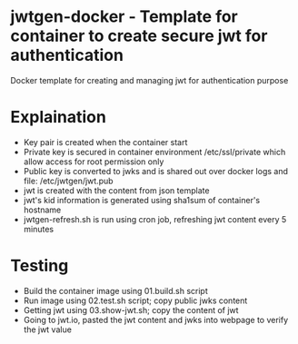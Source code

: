 # jwtgen-docker - Template for container to create secure jwt for authentication
Docker template for creating and managing jwt for authentication purpose

# Explaination
- Key pair is created when the container start
- Private key is secured in container environment /etc/ssl/private which allow access for root permission only
- Public key is converted to jwks and is shared out over docker logs and file: /etc/jwtgen/jwt.pub
- jwt is created with the content from json template
- jwt's kid information is generated using sha1sum of container's hostname
- jwtgen-refresh.sh is run using cron job, refreshing jwt content every 5 minutes

# Testing
- Build the container image using 01.build.sh script
- Run image using 02.test.sh script; copy public jwks content
- Getting jwt using 03.show-jwt.sh; copy the content of jwt
- Going to jwt.io, pasted the jwt content and jwks into webpage to verify the jwt value

  
